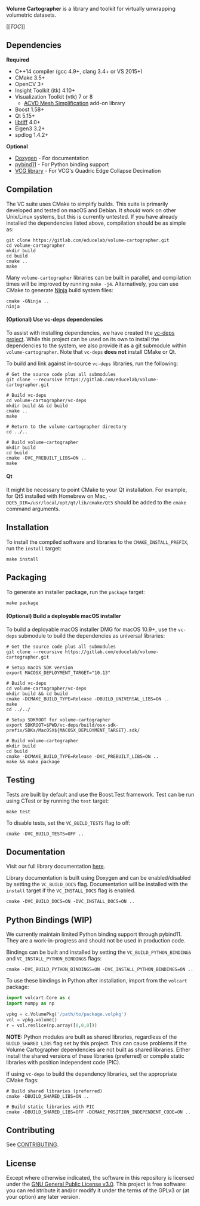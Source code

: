 **Volume Cartographer** is a library and toolkit for virtually unwrapping 
volumetric datasets.

[[_TOC_]]

## Dependencies  
**Required**  
* C++14 compiler (gcc 4.9+, clang 3.4+ or VS 2015+)
* CMake 3.5+
* OpenCV 3+
* Insight Toolkit (itk) 4.10+
* Visualization Toolkit (vtk) 7 or 8
    * [ACVD Mesh Simplification](https://github.com/csparker247/ACVD) add-on library
* Boost 1.58+
* Qt 5.15+
* [libtiff](https://gitlab.com/libtiff/libtiff) 4.0+
* Eigen3 3.2+
* spdlog 1.4.2+

**Optional**  
* [Doxygen](http://www.doxygen.org/) - For documentation
* [pybind11](https://github.com/pybind/pybind11) - For Python binding support
* [VCG library](https://github.com/cnr-isti-vclab/vcglib) - For VCG's Quadric Edge Collapse Decimation

## Compilation  
The VC suite uses CMake to simplify builds. 
This suite is primarily developed and tested on macOS and Debian. 
It _should_ work on other Unix/Linux systems, but this is currently untested. 
If you have already installed the dependencies listed above, compilation should be as simple as:  
```shell
git clone https://gitlab.com/educelab/volume-cartographer.git
cd volume-cartographer
mkdir build
cd build
cmake ..
make
```

Many `volume-cartographer` libraries can be built in parallel, and compilation times will be improved by running `make -j4`.
Alternatively, you can use CMake to generate [Ninja](https://ninja-build.org/) build system files:  
```shell
cmake -GNinja ..
ninja
```


#### (Optional) Use vc-deps dependencies
To assist with installing dependencies, we have created the [vc-deps project](https://gitlab.com/educelab/vc-deps).
While this project can be used on its own to install the dependencies to the system, we also provide it as a git submodule within `volume-cartographer`.
Note that `vc-deps` **does not** install CMake or Qt.  

To build and link against in-source `vc-deps` libraries, run the following:  
```shell
# Get the source code plus all submodules
git clone --recursive https://gitlab.com/educelab/volume-cartographer.git

# Build vc-deps
cd volume-cartographer/vc-deps
mkdir build && cd build
cmake ..
make

# Return to the volume-cartographer directory
cd ../..

# Build volume-cartographer
mkdir build
cd build
cmake -DVC_PREBUILT_LIBS=ON ..
make
```

#### Qt
It might be necessary to point CMake to your Qt installation. For example, for Qt5 installed with Homebrew on Mac, `-DQt5_DIR=/usr/local/opt/qt/lib/cmake/Qt5` should be added to the `cmake` command arguments.

## Installation
To install the compiled software and libraries to the `CMAKE_INSTALL_PREFIX`, run the `install` target:
```shell
make install
```

## Packaging

To generate an installer package, run the `package` target:
```shell
make package
```

#### (Optional) Build a deployable macOS installer
To build a deployable macOS installer DMG for macOS 10.9+, use the `vc-deps` submodule to build the dependencies as universal libraries:
```shell
# Get the source code plus all submodules
git clone --recursive https://gitlab.com/educelab/volume-cartographer.git

# Setup macOS SDK version
export MACOSX_DEPLOYMENT_TARGET="10.13"

# Build vc-deps
cd volume-cartographer/vc-deps
mkdir build && cd build
cmake -DCMAKE_BUILD_TYPE=Release -DBUILD_UNIVERSAL_LIBS=ON ..
make
cd ../../

# Setup SDKROOT for volume-cartographer
export SDKROOT=$PWD/vc-deps/build/osx-sdk-prefix/SDKs/MacOSX${MACOSX_DEPLOYMENT_TARGET}.sdk/

# Build volume-cartographer
mkdir build
cd build
cmake -DCMAKE_BUILD_TYPE=Release -DVC_PREBUILT_LIBS=ON ..
make && make package
```

## Testing
Tests are built by default and use the Boost.Test framework.
Test can be run using CTest or by running the `test` target:
```shell
make test
```

To disable tests, set the `VC_BUILD_TESTS` flag to off:
```shell
cmake -DVC_BUILD_TESTS=OFF ..
```

## Documentation
Visit our full library documentation [here](https://educelab.gitlab.io/volume-cartographer/docs/).

Library documentation is built using Doxygen and can be enabled/disabled by setting the `VC_BUILD_DOCS` flag.
Documentation will be installed with the `install` target if the `VC_INSTALL_DOCS` flag is enabled.
```shell
cmake -DVC_BUILD_DOCS=ON -DVC_INSTALL_DOCS=ON ..
```

## Python Bindings (WIP)
We currently maintain limited Python binding support through pybind11. 
They are a work-in-progress and should not be used in production code.  

Bindings can be built and installed by setting the `VC_BUILD_PYTHON_BINDINGS` and `VC_INSTALL_PYTHON_BINDINGS` flags:
```shell
cmake -DVC_BUILD_PYTHON_BINDINGS=ON -DVC_INSTALL_PYTHON_BINDINGS=ON ..
```

To use these bindings in Python after installation, import from the `volcart` package:
```python
import volcart.Core as c
import numpy as np

vpkg = c.VolumePkg('/path/to/package.volpkg')
vol = vpkg.volume()
r = vol.reslice(np.array([0,0,0]))
```

__NOTE:__ Python modules are built as shared libraries, regardless of the `BUILD_SHARED_LIBS`
flag set by this project. This can cause problems if the Volume Cartographer dependencies
are not built as shared libraries. Either install the shared versions of these 
libraries (preferred) or compile static libraries with position independent code (PIC).

If using `vc-deps` to build the dependency libraries, set the appropriate CMake flags:
```shell
# Build shared libraries (preferred)
cmake -DBUILD_SHARED_LIBS=ON ..

# Build static libraries with PIC
cmake -DBUILD_SHARED_LIBS=OFF -DCMAKE_POSITION_INDEPENDENT_CODE=ON ..
```

## Contributing

See [CONTRIBUTING](CONTRIBUTING.md).

## License
Except where otherwise indicated, the software in this repository is licensed 
under the [GNU General Public License v3.0](LICENSE). This project is free 
software: you can redistribute it and/or modify it under the terms of the GPLv3 
or (at your option) any later version.
